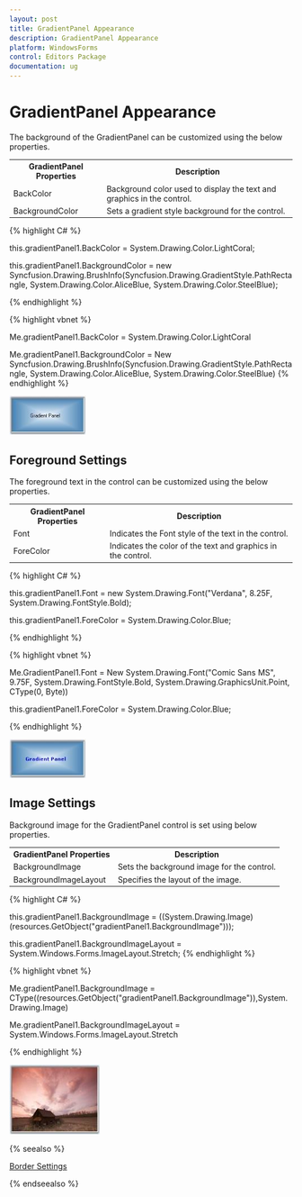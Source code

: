 ```yaml
---
layout: post
title: GradientPanel Appearance
description: GradientPanel Appearance
platform: WindowsForms
control: Editors Package
documentation: ug
---
```


# GradientPanel Appearance

The background of the GradientPanel can be customized using the below properties.

<table>
<tr>
<th>
GradientPanel Properties</th><th>
Description</th></tr>
<tr>
<td>
BackColor</td><td>
Background color used to display the text and graphics in the control.</td></tr>
<tr>
<td>
BackgroundColor</td><td>
Sets a gradient style background for the control.</td></tr>
</table>


{% highlight C# %}




this.gradientPanel1.BackColor = System.Drawing.Color.LightCoral;

this.gradientPanel1.BackgroundColor = new Syncfusion.Drawing.BrushInfo(Syncfusion.Drawing.GradientStyle.PathRectangle, System.Drawing.Color.AliceBlue, System.Drawing.Color.SteelBlue);

{% endhighlight %}


{% highlight vbnet %}




Me.gradientPanel1.BackColor = System.Drawing.Color.LightCoral

Me.gradientPanel1.BackgroundColor = New Syncfusion.Drawing.BrushInfo(Syncfusion.Drawing.GradientStyle.PathRectangle, System.Drawing.Color.AliceBlue, System.Drawing.Color.SteelBlue) 
{% endhighlight %}


 ![](GradientPanel-Images/Overview_img367.jpeg) 



## Foreground Settings

The foreground text in the control can be customized using the below properties.


<table>
<tr>
<th>
GradientPanel Properties</th><th>
Description</th></tr>
<tr>
<td>
Font</td><td>
Indicates the Font style of the text in the control.</td></tr>
<tr>
<td>
ForeColor</td><td>
Indicates the color of the text and graphics in the control.</td></tr>
</table>





{% highlight C# %}



this.gradientPanel1.Font = new System.Drawing.Font("Verdana", 8.25F, System.Drawing.FontStyle.Bold);

this.gradientPanel1.ForeColor = System.Drawing.Color.Blue;

{% endhighlight %}




{% highlight vbnet %}


Me.GradientPanel1.Font = New System.Drawing.Font("Comic Sans MS", 9.75F, System.Drawing.FontStyle.Bold, System.Drawing.GraphicsUnit.Point, CType(0, Byte))

this.gradientPanel1.ForeColor = System.Drawing.Color.Blue;

{% endhighlight %}

![](GradientPanel-Images/Overview_img368.jpeg) 


## Image Settings

Background image for the GradientPanel control is set using below properties.

<table>
<tr>
<th>
GradientPanel Properties</th><th>
Description</th></tr>
<tr>
<td>
BackgroundImage</td><td>
Sets the background image for the control.</td></tr>
<tr>
<td>
BackgroundImageLayout</td><td>
Specifies the layout of the image.</td></tr>
</table>





{% highlight C# %}


this.gradientPanel1.BackgroundImage = ((System.Drawing.Image)(resources.GetObject("gradientPanel1.BackgroundImage")));

this.gradientPanel1.BackgroundImageLayout = System.Windows.Forms.ImageLayout.Stretch;
{% endhighlight %}



{% highlight vbnet %}



Me.gradientPanel1.BackgroundImage = CType((resources.GetObject("gradientPanel1.BackgroundImage")),System.Drawing.Image) 

Me.gradientPanel1.BackgroundImageLayout = System.Windows.Forms.ImageLayout.Stretch

{% endhighlight %}

![](GradientPanel-Images/Overview_img369.jpeg) 

{% seealso %}

[Border Settings](/windowsforms/Tools/EditorsPackage/GradientPanel/Border-Settings)

{% endseealso %}